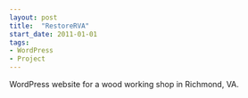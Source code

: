 ```yaml
---
layout: post
title:  "RestoreRVA"
start_date: 2011-01-01
tags:
- WordPress
- Project
---
```


WordPress website for a wood working shop in Richmond, VA.
